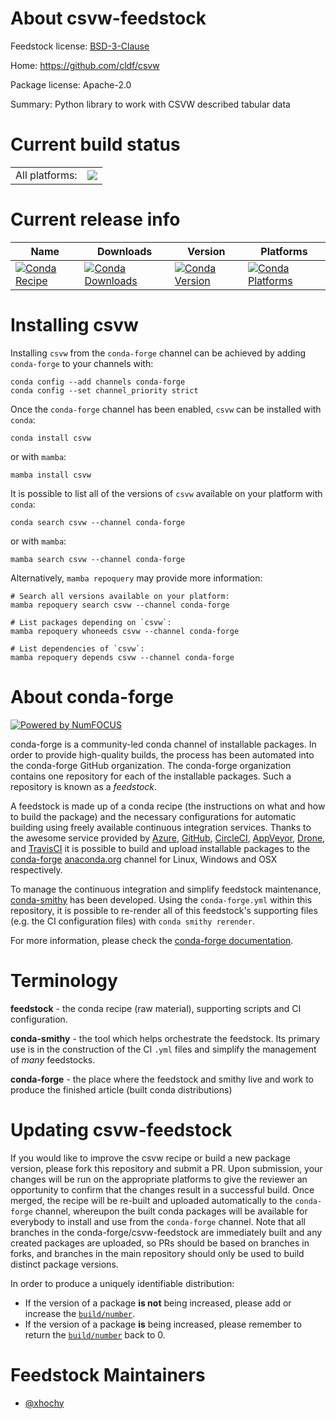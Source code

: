 About csvw-feedstock
====================

Feedstock license: [BSD-3-Clause](https://github.com/conda-forge/csvw-feedstock/blob/main/LICENSE.txt)

Home: https://github.com/cldf/csvw

Package license: Apache-2.0

Summary: Python library to work with CSVW described tabular data

Current build status
====================


<table><tr><td>All platforms:</td>
    <td>
      <a href="https://dev.azure.com/conda-forge/feedstock-builds/_build/latest?definitionId=26216&branchName=main">
        <img src="https://dev.azure.com/conda-forge/feedstock-builds/_apis/build/status/csvw-feedstock?branchName=main">
      </a>
    </td>
  </tr>
</table>

Current release info
====================

| Name | Downloads | Version | Platforms |
| --- | --- | --- | --- |
| [![Conda Recipe](https://img.shields.io/badge/recipe-csvw-green.svg)](https://anaconda.org/conda-forge/csvw) | [![Conda Downloads](https://img.shields.io/conda/dn/conda-forge/csvw.svg)](https://anaconda.org/conda-forge/csvw) | [![Conda Version](https://img.shields.io/conda/vn/conda-forge/csvw.svg)](https://anaconda.org/conda-forge/csvw) | [![Conda Platforms](https://img.shields.io/conda/pn/conda-forge/csvw.svg)](https://anaconda.org/conda-forge/csvw) |

Installing csvw
===============

Installing `csvw` from the `conda-forge` channel can be achieved by adding `conda-forge` to your channels with:

```
conda config --add channels conda-forge
conda config --set channel_priority strict
```

Once the `conda-forge` channel has been enabled, `csvw` can be installed with `conda`:

```
conda install csvw
```

or with `mamba`:

```
mamba install csvw
```

It is possible to list all of the versions of `csvw` available on your platform with `conda`:

```
conda search csvw --channel conda-forge
```

or with `mamba`:

```
mamba search csvw --channel conda-forge
```

Alternatively, `mamba repoquery` may provide more information:

```
# Search all versions available on your platform:
mamba repoquery search csvw --channel conda-forge

# List packages depending on `csvw`:
mamba repoquery whoneeds csvw --channel conda-forge

# List dependencies of `csvw`:
mamba repoquery depends csvw --channel conda-forge
```


About conda-forge
=================

[![Powered by
NumFOCUS](https://img.shields.io/badge/powered%20by-NumFOCUS-orange.svg?style=flat&colorA=E1523D&colorB=007D8A)](https://numfocus.org)

conda-forge is a community-led conda channel of installable packages.
In order to provide high-quality builds, the process has been automated into the
conda-forge GitHub organization. The conda-forge organization contains one repository
for each of the installable packages. Such a repository is known as a *feedstock*.

A feedstock is made up of a conda recipe (the instructions on what and how to build
the package) and the necessary configurations for automatic building using freely
available continuous integration services. Thanks to the awesome service provided by
[Azure](https://azure.microsoft.com/en-us/services/devops/), [GitHub](https://github.com/),
[CircleCI](https://circleci.com/), [AppVeyor](https://www.appveyor.com/),
[Drone](https://cloud.drone.io/welcome), and [TravisCI](https://travis-ci.com/)
it is possible to build and upload installable packages to the
[conda-forge](https://anaconda.org/conda-forge) [anaconda.org](https://anaconda.org/)
channel for Linux, Windows and OSX respectively.

To manage the continuous integration and simplify feedstock maintenance,
[conda-smithy](https://github.com/conda-forge/conda-smithy) has been developed.
Using the ``conda-forge.yml`` within this repository, it is possible to re-render all of
this feedstock's supporting files (e.g. the CI configuration files) with ``conda smithy rerender``.

For more information, please check the [conda-forge documentation](https://conda-forge.org/docs/).

Terminology
===========

**feedstock** - the conda recipe (raw material), supporting scripts and CI configuration.

**conda-smithy** - the tool which helps orchestrate the feedstock.
                   Its primary use is in the construction of the CI ``.yml`` files
                   and simplify the management of *many* feedstocks.

**conda-forge** - the place where the feedstock and smithy live and work to
                  produce the finished article (built conda distributions)


Updating csvw-feedstock
=======================

If you would like to improve the csvw recipe or build a new
package version, please fork this repository and submit a PR. Upon submission,
your changes will be run on the appropriate platforms to give the reviewer an
opportunity to confirm that the changes result in a successful build. Once
merged, the recipe will be re-built and uploaded automatically to the
`conda-forge` channel, whereupon the built conda packages will be available for
everybody to install and use from the `conda-forge` channel.
Note that all branches in the conda-forge/csvw-feedstock are
immediately built and any created packages are uploaded, so PRs should be based
on branches in forks, and branches in the main repository should only be used to
build distinct package versions.

In order to produce a uniquely identifiable distribution:
 * If the version of a package **is not** being increased, please add or increase
   the [``build/number``](https://docs.conda.io/projects/conda-build/en/latest/resources/define-metadata.html#build-number-and-string).
 * If the version of a package **is** being increased, please remember to return
   the [``build/number``](https://docs.conda.io/projects/conda-build/en/latest/resources/define-metadata.html#build-number-and-string)
   back to 0.

Feedstock Maintainers
=====================

* [@xhochy](https://github.com/xhochy/)

